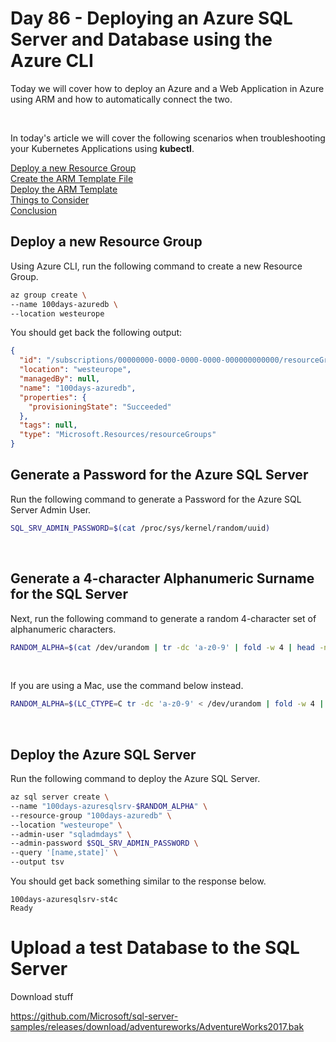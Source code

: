 # Day 86 - Deploying an Azure SQL Server and Database using the Azure CLI

Today we will cover how to deploy an Azure  and a Web Application in Azure using ARM and how to automatically connect the two.

</br>

In today's article we will cover the following scenarios when troubleshooting your Kubernetes Applications using **kubectl**.

[Deploy a new Resource Group](#deploy-a-new-resource-group)</br>
[Create the ARM Template File](#create-the-arm-template-file)</br>
[Deploy the ARM Template](#deploy-the-arm-template)</br>
[Things to Consider](#things-to-consider)</br>
[Conclusion](#conclusion)</br>

## Deploy a new Resource Group

Using Azure CLI, run the following command to create a new Resource Group.

```bash
az group create \
--name 100days-azuredb \
--location westeurope
```

You should get back the following output:

```json
{
  "id": "/subscriptions/00000000-0000-0000-0000-000000000000/resourceGroups/100days-azuredb",
  "location": "westeurope",
  "managedBy": null,
  "name": "100days-azuredb",
  "properties": {
    "provisioningState": "Succeeded"
  },
  "tags": null,
  "type": "Microsoft.Resources/resourceGroups"
}
```

## Generate a Password for the Azure SQL Server

Run the following command to generate a Password for the Azure SQL Server Admin User.

```bash
SQL_SRV_ADMIN_PASSWORD=$(cat /proc/sys/kernel/random/uuid)
```

</br>

## Generate a 4-character Alphanumeric Surname for the SQL Server

Next, run the following command to generate a random 4-character set of alphanumeric characters.

```bash
RANDOM_ALPHA=$(cat /dev/urandom | tr -dc 'a-z0-9' | fold -w 4 | head -n 1)
```

</br>

If you are using a Mac, use the command below instead.

```bash
RANDOM_ALPHA=$(LC_CTYPE=C tr -dc 'a-z0-9' < /dev/urandom | fold -w 4 | head -n 1)
```

</br>

## Deploy the Azure SQL Server

Run the following command to deploy the Azure SQL Server.

```bash
az sql server create \
--name "100days-azuresqlsrv-$RANDOM_ALPHA" \
--resource-group "100days-azuredb" \
--location "westeurope" \
--admin-user "sqladmdays" \
--admin-password $SQL_SRV_ADMIN_PASSWORD \
--query '[name,state]' \
--output tsv
```

You should get back something similar to the response below.

```console
100days-azuresqlsrv-st4c
Ready
```

# Upload a test Database to the SQL Server

Download stuff

https://github.com/Microsoft/sql-server-samples/releases/download/adventureworks/AdventureWorks2017.bak

